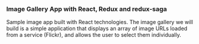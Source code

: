 ### Image Gallery App with React, Redux and redux-saga
Sample image app built with React technologies. The image gallery we will build is a simple application that displays an array of image URLs loaded from a service (Flickr), and allows the user to select them individually. 
